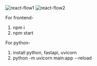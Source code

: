 ![react-flow1](https://github.com/user-attachments/assets/7775d8bb-2896-439c-95af-0aa9f7f267aa) 
![react-flow2](https://github.com/user-attachments/assets/e48b4f8d-fcd1-4419-8e7e-35b68e0be2d4)


For frontend-
1. npm i
2. npm start

For python-
1. install python, fastapi, uvicorn
2. python -m uvicorn main:app --reload  
